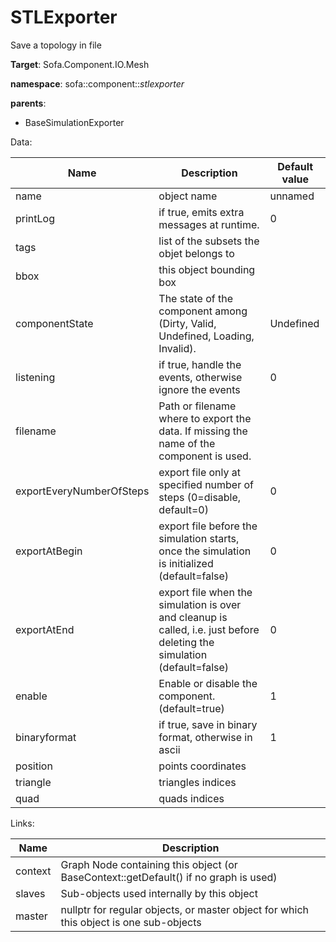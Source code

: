 # STLExporter

Save a topology in file


__Target__: Sofa.Component.IO.Mesh

__namespace__: sofa::component::_stlexporter_

__parents__: 
- BaseSimulationExporter

Data: 

<table>
<thead>
    <tr>
        <th>Name</th>
        <th>Description</th>
        <th>Default value</th>
    </tr>
</thead>
<tbody>
	<tr>
		<td>name</td>
		<td>
object name
</td>
		<td>unnamed</td>
	</tr>
	<tr>
		<td>printLog</td>
		<td>
if true, emits extra messages at runtime.
</td>
		<td>0</td>
	</tr>
	<tr>
		<td>tags</td>
		<td>
list of the subsets the objet belongs to
</td>
		<td></td>
	</tr>
	<tr>
		<td>bbox</td>
		<td>
this object bounding box
</td>
		<td></td>
	</tr>
	<tr>
		<td>componentState</td>
		<td>
The state of the component among (Dirty, Valid, Undefined, Loading, Invalid).
</td>
		<td>Undefined</td>
	</tr>
	<tr>
		<td>listening</td>
		<td>
if true, handle the events, otherwise ignore the events
</td>
		<td>0</td>
	</tr>
	<tr>
		<td>filename</td>
		<td>
Path or filename where to export the data.  If missing the name of the component is used.
</td>
		<td></td>
	</tr>
	<tr>
		<td>exportEveryNumberOfSteps</td>
		<td>
export file only at specified number of steps (0=disable, default=0)
</td>
		<td>0</td>
	</tr>
	<tr>
		<td>exportAtBegin</td>
		<td>
export file before the simulation starts, once the simulation is initialized (default=false)
</td>
		<td>0</td>
	</tr>
	<tr>
		<td>exportAtEnd</td>
		<td>
export file when the simulation is over and cleanup is called, i.e. just before deleting the simulation (default=false)
</td>
		<td>0</td>
	</tr>
	<tr>
		<td>enable</td>
		<td>
Enable or disable the component. (default=true)
</td>
		<td>1</td>
	</tr>
	<tr>
		<td>binaryformat</td>
		<td>
if true, save in binary format, otherwise in ascii
</td>
		<td>1</td>
	</tr>
	<tr>
		<td>position</td>
		<td>
points coordinates
</td>
		<td></td>
	</tr>
	<tr>
		<td>triangle</td>
		<td>
triangles indices
</td>
		<td></td>
	</tr>
	<tr>
		<td>quad</td>
		<td>
quads indices
</td>
		<td></td>
	</tr>

</tbody>
</table>

Links: 

| Name | Description |
| ---- | ----------- |
|context|Graph Node containing this object (or BaseContext::getDefault() if no graph is used)|
|slaves|Sub-objects used internally by this object|
|master|nullptr for regular objects, or master object for which this object is one sub-objects|



